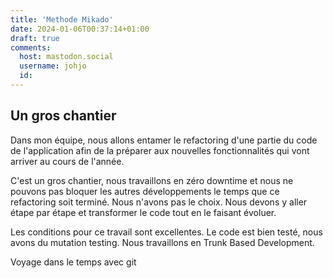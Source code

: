 ```yaml
---
title: 'Methode Mikado'
date: 2024-01-06T00:37:14+01:00
draft: true
comments:
  host: mastodon.social
  username: johjo
  id: 
---
```


## Un gros chantier

Dans mon équipe, nous allons entamer le refactoring d'une partie du code de l'application afin de la préparer aux nouvelles fonctionnalités qui vont arriver au cours de l'année.

C'est un gros chantier, nous travaillons en zéro downtime et nous ne pouvons pas bloquer les autres développements le temps que ce refactoring soit terminé. Nous n'avons pas le choix. Nous devons y aller étape par étape et transformer le code tout en le faisant évoluer.

Les conditions pour ce travail sont excellentes. Le code est bien testé,  nous avons du mutation testing. Nous travaillons en Trunk Based Development.










Voyage dans le temps avec git
